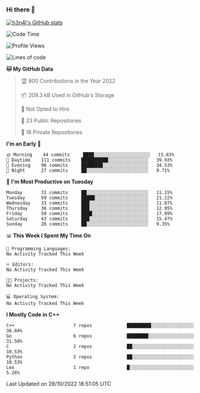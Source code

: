 ### Hi there 👋

[![h3n4l's GitHub stats](https://github-readme-stats.vercel.app/api?username=h3n4l&count_private=true&show_icons=true&theme=radical)](https://github.com/h3n4l/github-readme-stats)

<!--START_SECTION:waka-->
![Code Time](http://img.shields.io/badge/Code%20Time-771%20hrs%201%20min-blue)

![Profile Views](http://img.shields.io/badge/Profile%20Views-8-blue)

![Lines of code](https://img.shields.io/badge/From%20Hello%20World%20I%27ve%20Written-44%20Thousand%20lines%20of%20code-blue)

**🐱 My GitHub Data** 

> 🏆 800 Contributions in the Year 2022
 > 
> 📦 209.3 kB Used in GitHub's Storage 
 > 
> 🚫 Not Opted to Hire
 > 
> 📜 23 Public Repositories 
 > 
> 🔑 18 Private Repositories  
 > 
**I'm an Early 🐤** 

```text
🌞 Morning    44 commits     ████░░░░░░░░░░░░░░░░░░░░░   15.83% 
🌆 Daytime    111 commits    ██████████░░░░░░░░░░░░░░░   39.93% 
🌃 Evening    96 commits     ████████░░░░░░░░░░░░░░░░░   34.53% 
🌙 Night      27 commits     ██░░░░░░░░░░░░░░░░░░░░░░░   9.71%

```
📅 **I'm Most Productive on Tuesday** 

```text
Monday       31 commits     ██░░░░░░░░░░░░░░░░░░░░░░░   11.15% 
Tuesday      59 commits     █████░░░░░░░░░░░░░░░░░░░░   21.22% 
Wednesday    33 commits     ███░░░░░░░░░░░░░░░░░░░░░░   11.87% 
Thursday     36 commits     ███░░░░░░░░░░░░░░░░░░░░░░   12.95% 
Friday       50 commits     ████░░░░░░░░░░░░░░░░░░░░░   17.99% 
Saturday     43 commits     ███░░░░░░░░░░░░░░░░░░░░░░   15.47% 
Sunday       26 commits     ██░░░░░░░░░░░░░░░░░░░░░░░   9.35%

```


📊 **This Week I Spent My Time On** 

```text
💬 Programming Languages: 
No Activity Tracked This Week

🔥 Editors: 
No Activity Tracked This Week

🐱‍💻 Projects: 
No Activity Tracked This Week

💻 Operating System: 
No Activity Tracked This Week

```

**I Mostly Code in C++** 

```text
C++                      7 repos             █████████░░░░░░░░░░░░░░░░   36.84% 
Go                       6 repos             ████████░░░░░░░░░░░░░░░░░   31.58% 
C                        2 repos             ██░░░░░░░░░░░░░░░░░░░░░░░   10.53% 
Python                   2 repos             ██░░░░░░░░░░░░░░░░░░░░░░░   10.53% 
Lex                      1 repo              █░░░░░░░░░░░░░░░░░░░░░░░░   5.26%

```



 Last Updated on 28/10/2022 18:51:05 UTC
<!--END_SECTION:waka-->

